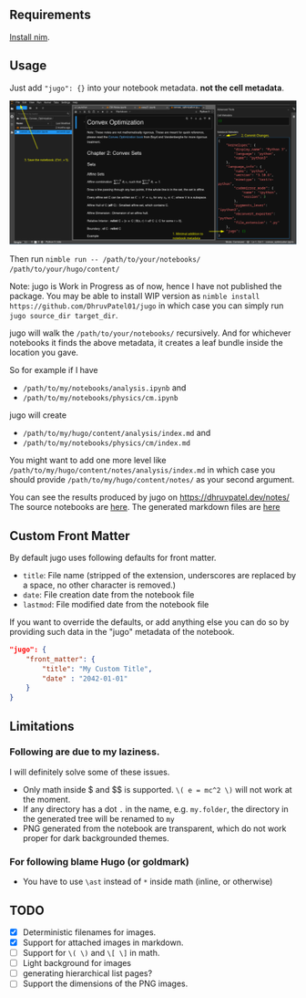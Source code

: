 ## Requirements
[Install nim](https://nim-lang.org/install.html). 

## Usage

Just add `"jugo": {}` into your notebook metadata. **not the cell metadata**.

![Add "jugo:{}" inside metadata.](./images/edit_metadata.png)

Then run `nimble run -- /path/to/your/notebooks/ /path/to/your/hugo/content/`

Note: jugo is Work in Progress as of now, hence I have not published the package. You may be able to install WIP version as `nimble install https://github.com/DhruvPatel01/jugo` in which case you can simply run `jugo source_dir target_dir`.

jugo will walk the `/path/to/your/notebooks/` recursively. And for whichever notebooks it finds the above metadata, it creates a leaf bundle inside the location you gave.

So for example if I have 
- `/path/to/my/notebooks/analysis.ipynb` and
- `/path/to/my/notebooks/physics/cm.ipynb`

jugo will create 
- `/path/to/my/hugo/content/analysis/index.md` and
- `/path/to/my/notebooks/physics/cm/index.md`

You might want to add one more level like `/path/to/my/hugo/content/notes/analysis/index.md` in which case you should provide `/path/to/my/hugo/content/notes/` as your second argument. 

You can see the results produced by jugo on https://dhruvpatel.dev/notes/
The source notebooks are [here](https://github.com/DhruvPatel01/notebooks).
The generated markdown files are [here](https://github.com/DhruvPatel01/DhruvPatel01.github.io/tree/main/content/notes/)


## Custom Front Matter

By default jugo uses following defaults for front matter.
- `title`: File name (stripped of the extension, underscores are replaced by a space, no other character is removed.)
- `date`: File creation date from the notebook file
- `lastmod`: File modified date from the notebook file

If you want to override the defaults, or add anything else you can do so by providing such data in the "jugo" metadata of the notebook.
```json
"jugo": {
    "front_matter": {
        "title": "My Custom Title",
        "date" : "2042-01-01"
    } 
}
```


## Limitations

### Following are due to my laziness. 
I will definitely solve some of these issues.

- Only math inside $ and $$ is supported. `\( e = mc^2 \)` will not work at the moment.
- If any directory has a dot `.` in the name, e.g. `my.folder`, the directory in the generated tree will be renamed to `my`
- PNG generated from the notebook are transparent, which do not work proper for dark backgrounded themes.

### For following blame Hugo (or goldmark)
- You have to use `\ast` instead of `*` inside math (inline, or otherwise)


## TODO
- [x] Deterministic filenames for images.
- [x] Support for attached images in markdown.
- [ ] Support for `\( \)` and `\[ \]` in math.
- [ ] Light background for images
- [ ] generating hierarchical list pages?
- [ ] Support the dimensions of the PNG images.
